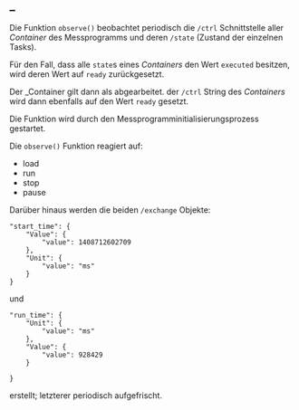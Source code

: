 

<!-- Start lib/observe.js -->

## _

Die Funktion ```observe()``` beobachtet periodisch
die ```/ctrl``` Schnittstelle aller _Container_ des
Messprogramms  und deren ```/state``` (Zustand der einzelnen Tasks).

Für den Fall, dass alle
```state```s eines _Containers_  den Wert ```executed```
besitzen, wird deren Wert auf  ```ready``` zurückgesetzt.

Der _Container gilt dann als abgearbeitet.
der ```/ctrl``` String des _Containers_ wird dann
ebenfalls auf den Wert ```ready``` gesetzt.

Die Funktion wird durch den
Messprogramminitialisierungsprozess gestartet.

Die ```observe()``` Funktion reagiert auf:

- load
- run
- stop
- pause

Darüber hinaus werden die beiden ```/exchange```
Objekte:
```
"start_time": {
    "Value": {
        "value": 1408712602709
    },
    "Unit": {
        "value": "ms"
    }
}
```
und
```
"run_time": {
    "Unit": {
        "value": "ms"
    },
    "Value": {
        "value": 928429
    }

}
```
erstellt; letzterer periodisch aufgefrischt.

<!-- End lib/observe.js -->

